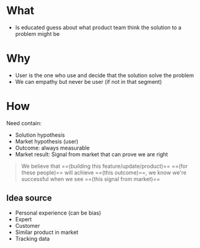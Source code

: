 # What
- Is educated guess about what product team think the solution to a problem might be
# Why
- User is the one who use and decide that the solution solve the problem
- We can empathy but never be user (if not in that segment)
# How
Need contain:
- Solution hypothesis
- Market hypothesis (user)
- Outcome: always measurable
- Market result: Signal from market that can prove we are right

> We believe that ==(building this feature/update/product)== ==(for these people)== will achieve ==(this outcome)==, we know we're successful when we see ==(this signal from market)==

## Idea source
- Personal experience (can be bias)
- Expert
- Customer
- Similar product in market
- Tracking data
